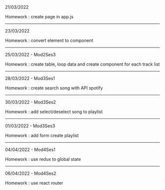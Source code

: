 21/03/2022

Homework : create page in app.js

--------------------------------------------------------

23/03/2022

Homework : convert element to component

--------------------------------------------------------

25/03/2022 - Mod2Ses3

Homework : create table, loop data and create component 
for each track list

--------------------------------------------------------

28/03/2022 - Mod3Ses1

Homework : create search song with API spotify

--------------------------------------------------------

30/03/2022 - Mod3Ses2

Homework : add select/deselect song to playlist

--------------------------------------------------------

01/03/2022 - Mod3Ses3

Homework : add form create playlist

---------------------------------------------------

04/04/2022 - Mod4Ses1

Homework : use redux to global state

-------------------------------------------------------

06/04/2022 - Mod4Ses2

Homework : use react router